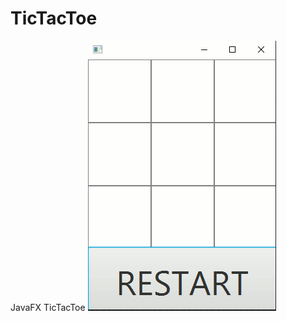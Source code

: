# TicTacToe
JavaFX TicTacToe
![GIF of Game Playing](https://raw.githubusercontent.com/MitchellGray100/TicTacToe/main/readMeImages/GIF.gif)
